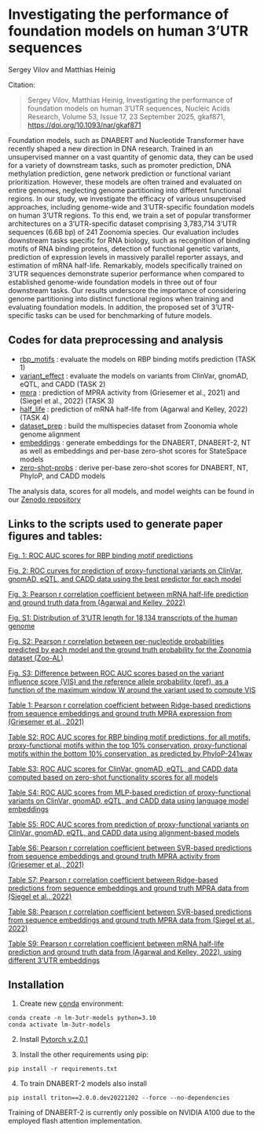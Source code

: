 # Investigating the performance of foundation models on human 3’UTR sequences

Sergey Vilov and Matthias Heinig

Citation:
> Sergey Vilov, Matthias Heinig, Investigating the performance of foundation models on human 3′UTR sequences, Nucleic Acids Research, Volume 53, Issue 17, 23 September 2025, gkaf871, https://doi.org/10.1093/nar/gkaf871


Foundation models, such as DNABERT and Nucleotide Transformer have recently shaped a new direction in DNA research. Trained in an unsupervised manner on a vast quantity of genomic data, they can be used for a variety of downstream tasks, such as promoter prediction, DNA methylation prediction, gene network prediction or functional variant prioritization. However, these models are often trained and evaluated on entire genomes, neglecting genome partitioning into different functional regions. In our study, we investigate the efficacy of various unsupervised approaches, including genome-wide and 3’UTR-specific foundation models on human 3’UTR regions.  To this end, we train a set of popular transformer architectures on a 3’UTR-specific dataset comprising 3,783,714 3’UTR sequences (6.6B bp) of 241 Zoonomia species. Our evaluation includes downstream tasks specific for RNA biology, such as recognition of binding motifs of RNA binding proteins, detection of functional genetic variants, prediction of expression levels in massively parallel reporter assays, and estimation of mRNA half-life. Remarkably, models specifically trained on 3’UTR sequences demonstrate superior performance when compared to established genome-wide foundation models in three out of four downstream tasks. Our results underscore the importance of considering genome partitioning into distinct functional regions when training and evaluating foundation models. In addition, the proposed set of 3’UTR-specific tasks can be used for benchmarking of future models.


## Codes for data preprocessing and analysis

* [rbp_motifs](rbp_motifs/) : evaluate the models on RBP binding motifs prediction (TASK 1)
* [variant_effect](variant_effect/) : evaluate the models on variants from ClinVar, gnomAD, eQTL, and CADD (TASK 2)
* [mpra](mpra/) : prediction of MPRA activity from (Griesemer et al., 2021) and (Siegel et al., 2022) (TASK 3)
* [half_life](half_life/) : prediction of mRNA half-life from (Agarwal and Kelley, 2022) (TASK 4)
* [dataset_prep](dataset_prep/) : build the multispecies dataset from Zoonomia whole genome alignment
* [embeddings](embeddings/) : generate embeddings for the DNABERT, DNABERT-2, NT as well as embeddings and per-base zero-shot scores for StateSpace models
* [zero-shot-probs](zero-shot-probs/) : derive per-base zero-shot scores for DNABERT, NT, PhyloP, and CADD models

The analysis data, scores for all models, and model weights can be found in our [Zenodo repository](https://zenodo.org/records/10655595)

## Links to the scripts used to generate paper figures and tables:

[Fig. 1: ROC AUC scores for RBP binding motif predictions](rbp_motifs/analysis/auc.ipynb)

[Fig. 2: ROC curves for prediction of proxy-functional variants on ClinVar, gnomAD, eQTL, and CADD data using the best predictor for each model](variant_effect/analysis/auc.ipynb)

[Fig. 3: Pearson r correlation coefficient between mRNA half-life prediction and ground truth data from (Agarwal and Kelley, 2022)](half_life/regression/analyse.ipynb)

[Fig. S1: Distribution of 3’UTR length for 18,134 transcripts of the human genome](dataset_prep/3utr/unaligned/analysis/plot_3UTR.ipynb)

[Fig. S2: Pearson r correlation between per-nucleotide probabilities predicted by each model and the ground truth probability for the Zoonomia dataset (Zoo-AL)](rbp_motifs/analysis/pref.ipynb)

[Fig. S3: Difference between ROC AUC scores based on the variant influence score (VIS) and the reference allele probability (pref), as a function of the maximum window W around the variant used to compute VIS](variant_effect/analysis/vis_vs_distance.ipynb)

[Table 1: Pearson r correlation coefficient between Ridge-based predictions from sequence embeddings and ground truth MPRA expression from (Griesemer et al., 2021)](mpra/mpra_griesemer_2021/regression/analyse.ipynb)

[Table S2: ROC AUC scores for RBP binding motif predictions, for all motifs, proxy-functional motifs within the top 10% conservation, proxy-functional motifs within the bottom 10% conservation, as predicted by PhyloP-241way](rbp_motifs/analysis/auc.ipynb)

[Table S3: ROC AUC scores for ClinVar, gnomAD, eQTL, and CADD data computed based on zero-shot functionality scores for all models](variant_effect/analysis/auc.ipynb)

[Table S4: ROC AUC scores from MLP-based prediction of proxy-functional variants on ClinVar, gnomAD, eQTL, and CADD data using language model embeddings](variant_effect/analysis/auc.ipynb)

[Table S5: ROC AUC scores from prediction of proxy-functional variants on ClinVar, gnomAD, eQTL, and CADD data using alignment-based models](variant_effect/analysis/auc.ipynb)

[Table S6: Pearson r correlation coefficient between SVR-based predictions from sequence embeddings and ground truth MPRA activity from (Griesemer et al., 2021)](mpra/mpra_griesemer_2021/regression/analyse.ipynb)

[Table S7: Pearson r correlation coefficient between Ridge-based predictions from sequence embeddings and ground truth MPRA data from (Siegel et al., 2022)](mpra/mpra_siegel_2022/regression/analyse.ipynb)

[Table S8: Pearson r correlation coefficient between SVR-based predictions from sequence embeddings and ground truth MPRA data from (Siegel et al., 2022)](mpra/mpra_siegel_2022/regression/analyse.ipynb)

[Table S9: Pearson r correlation coefficient between mRNA half-life prediction and ground truth data from (Agarwal and Kelley, 2022), using different 3’UTR embeddings](half_life/regression/analyse.ipynb)

## Installation

1. Create new [conda](https://docs.conda.io/projects/conda/en/latest/user-guide/install/index.html) environment:

```
conda create -n lm-3utr-models python=3.10
conda activate lm-3utr-models
```
2. Install [Pytorch v.2.0.1](https://pytorch.org/)

3. Install the other requirements using pip:

```
pip install -r requirements.txt
```

4. To train DNABERT-2 models also install 
```
pip install triton==2.0.0.dev20221202 --force --no-dependencies
```

Training of DNABERT-2 is currently only possible on NVIDIA A100 due to the employed flash attention implementation.
